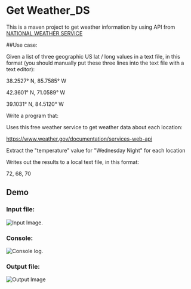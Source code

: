 # Get Weather_DS

This is a maven project to get weather information by using API from [NATIONAL WEATHER SERVICE](https://www.weather.gov/documentation/services-web-api)

##Use case:

Given a list of three geographic US lat / long values in a text file, in this format (you should manually put these three lines into the text file with a text editor):


38.2527° N, 85.7585° W

42.3601° N, 71.0589° W

39.1031° N, 84.5120° W


Write a program that:

Uses this free weather service to get weather data about each location:

https://www.weather.gov/documentation/services-web-api

Extract the "temperature" value for "Wednesday Night" for each location

Writes out the results to a local text file, in this format:

72, 68, 70

## Demo
### Input file:
![Input Image](https://github.com/xu9449/getWeather_DataSociety/blob/master/GetWeatherDemo/img/input.png).   
### Console: 
![Console log](https://github.com/xu9449/getWeather_DataSociety/blob/master/GetWeatherDemo/img/console.png).    
### Output file:
![Output Image](https://github.com/xu9449/getWeather_DataSociety/blob/master/GetWeatherDemo/img/output.png)
